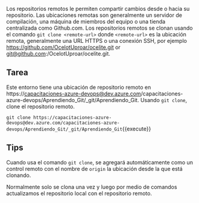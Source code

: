Los repositorios remotos le permiten compartir cambios desde o hacia su repositorio. Las ubicaciones remotas son generalmente un servidor de compilación, una máquina de miembros del equipo o una tienda centralizada como Github.com. Los repositorios remotos se clonan usando el comando `git clone <remote-url>` donde `<remote-url>` es la ubicación remota, generalmente una URL HTTPS o una conexión SSH, por ejemplo https://github.com/OcelotUproar/ocelite.git or git@github.com:/OcelotUproar/ocelite.git.  

## Tarea

Este entorno tiene una ubicación de repositorio remoto en https://capacitaciones-azure-devops@dev.azure.com/capacitaciones-azure-devops/Aprendiendo_Git/_git/Aprendiendo_Git. Usando `git clone`, clone el repositorio remoto.

`git clone https://capacitaciones-azure-devops@dev.azure.com/capacitaciones-azure-devops/Aprendiendo_Git/_git/Aprendiendo_Git`{{execute}}

## Tips

Cuando usa el comando `git clone`, se agregará automáticamente como un control remoto con el nombre de `origin` la ubicación desde la que está clonando.

Normalmente solo se clona una vez y luego por medio de comandos actualizamos el repositorio local con el repositorio remoto.
